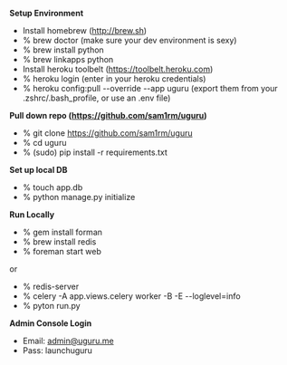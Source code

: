 **Setup Environment**

- Install homebrew (http://brew.sh)
- % brew doctor (make sure your dev environment is sexy)
- % brew install python
- % brew linkapps python
- Install heroku toolbelt (https://toolbelt.heroku.com)
- % heroku login (enter in your heroku credentials)
- % heroku config:pull --override --app uguru (export them from your .zshrc/.bash_profile, or use an .env file)

**Pull down repo (https://github.com/sam1rm/uguru)**

- % git clone https://github.com/sam1rm/uguru
- % cd uguru
- % (sudo) pip install -r requirements.txt

**Set up local DB**

- % touch app.db
- % python manage.py initialize

**Run Locally**

- % gem install forman
- % brew install redis
- % foreman start web

or

- % redis-server 
- % celery -A app.views.celery worker -B -E --loglevel=info
- % pyton run.py

**Admin Console Login**

- Email: admin@uguru.me
- Pass: launchuguru